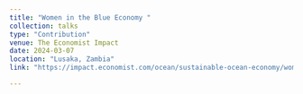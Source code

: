 ```yaml
---
title: "Women in the Blue Economy "
collection: talks
type: "Contribution"
venue: The Economist Impact
date: 2024-03-07
location: "Lusaka, Zambia"
link: "https://impact.economist.com/ocean/sustainable-ocean-economy/women-in-the-blue-economy-40-of-seaweed-startups-are-female-led?"

---
```


